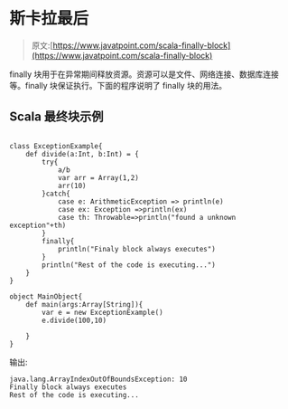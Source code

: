 # 斯卡拉最后

> 原文:[https://www.javatpoint.com/scala-finally-block](https://www.javatpoint.com/scala-finally-block)

finally 块用于在异常期间释放资源。资源可以是文件、网络连接、数据库连接等。finally 块保证执行。下面的程序说明了 finally 块的用法。

## Scala 最终块示例

```

class ExceptionExample{
    def divide(a:Int, b:Int) = {
        try{
            a/b
            var arr = Array(1,2)
            arr(10)
        }catch{
            case e: ArithmeticException => println(e)
            case ex: Exception =>println(ex)
            case th: Throwable=>println("found a unknown exception"+th)
        }
        finally{
            println("Finaly block always executes")
        }
        println("Rest of the code is executing...")
    }
}

object MainObject{
    def main(args:Array[String]){
        var e = new ExceptionExample()
        e.divide(100,10)

    }
}

```

输出:

```
java.lang.ArrayIndexOutOfBoundsException: 10
Finally block always executes
Rest of the code is executing...

```